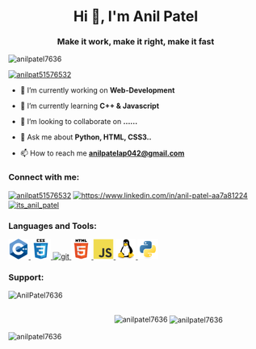 <h1 align="center">Hi 👋, I'm Anil Patel</h1>
<h3 align="center">Make it work, make it right, make it fast</h3>

<p align="left"> <img src="https://komarev.com/ghpvc/?username=anilpatel7636&label=Profile%20views&color=0e75b6&style=flat" alt="anilpatel7636" /> </p>

<p align="left"> <a href="https://twitter.com/anilpat51576532" target="blank"><img src="https://img.shields.io/twitter/follow/anilpat51576532?logo=twitter&style=for-the-badge" alt="anilpat51576532" /></a> </p>

- 🔭 I’m currently working on **Web-Development**

- 🌱 I’m currently learning **C++ & Javascript**

- 👯 I’m looking to collaborate on **......**

- 💬 Ask me about **Python, HTML, CSS3..**

- 📫 How to reach me **anilpatelap042@gmail.com**

<h3 align="left">Connect with me:</h3>
<p align="left">
<a href="https://twitter.com/anilpat51576532" target="blank"><img align="center" src="https://raw.githubusercontent.com/rahuldkjain/github-profile-readme-generator/master/src/images/icons/Social/twitter.svg" alt="anilpat51576532" height="30" width="40" /></a>
<a href="https://linkedin.com/in/https://www.linkedin.com/in/anil-patel-aa7a81224" target="blank"><img align="center" src="https://raw.githubusercontent.com/rahuldkjain/github-profile-readme-generator/master/src/images/icons/Social/linked-in-alt.svg" alt="https://www.linkedin.com/in/anil-patel-aa7a81224" height="30" width="40" /></a>
<a href="https://www.codechef.com/users/its_anil_patel" target="blank"><img align="center" src="https://cdn.jsdelivr.net/npm/simple-icons@3.1.0/icons/codechef.svg" alt="its_anil_patel" height="30" width="40" /></a>
</p>

<h3 align="left">Languages and Tools:</h3>
<p align="left"> <a href="https://www.w3schools.com/cpp/" target="_blank" rel="noreferrer"> <img src="https://raw.githubusercontent.com/devicons/devicon/master/icons/cplusplus/cplusplus-original.svg" alt="cplusplus" width="40" height="40"/> </a> <a href="https://www.w3schools.com/css/" target="_blank" rel="noreferrer"> <img src="https://raw.githubusercontent.com/devicons/devicon/master/icons/css3/css3-original-wordmark.svg" alt="css3" width="40" height="40"/> </a> <a href="https://git-scm.com/" target="_blank" rel="noreferrer"> <img src="https://www.vectorlogo.zone/logos/git-scm/git-scm-icon.svg" alt="git" width="40" height="40"/> </a> <a href="https://www.w3.org/html/" target="_blank" rel="noreferrer"> <img src="https://raw.githubusercontent.com/devicons/devicon/master/icons/html5/html5-original-wordmark.svg" alt="html5" width="40" height="40"/> </a> <a href="https://developer.mozilla.org/en-US/docs/Web/JavaScript" target="_blank" rel="noreferrer"> <img src="https://raw.githubusercontent.com/devicons/devicon/master/icons/javascript/javascript-original.svg" alt="javascript" width="40" height="40"/> </a> <a href="https://www.linux.org/" target="_blank" rel="noreferrer"> <img src="https://raw.githubusercontent.com/devicons/devicon/master/icons/linux/linux-original.svg" alt="linux" width="40" height="40"/> </a> <a href="https://www.python.org" target="_blank" rel="noreferrer"> <img src="https://raw.githubusercontent.com/devicons/devicon/master/icons/python/python-original.svg" alt="python" width="40" height="40"/> </a> </p>

<h3 align="left">Support:</h3>
<p><a href="https://www.buymeacoffee.com/AnilPatel7636"> <img align="left" src="https://cdn.buymeacoffee.com/buttons/v2/default-yellow.png" height="50" width="210" alt="AnilPatel7636" /></a></p><br><br>

<p><img align="left" src="https://github-readme-stats.vercel.app/api/top-langs?username=anilpatel7636&show_icons=true&locale=en&layout=compact" alt="anilpatel7636" /></p>

<p>&nbsp;<img align="center" src="https://github-readme-stats.vercel.app/api?username=anilpatel7636&show_icons=true&locale=en" alt="anilpatel7636" /></p>

<p><img align="center" src="https://github-readme-streak-stats.herokuapp.com/?user=anilpatel7636&" alt="anilpatel7636" /></p>

